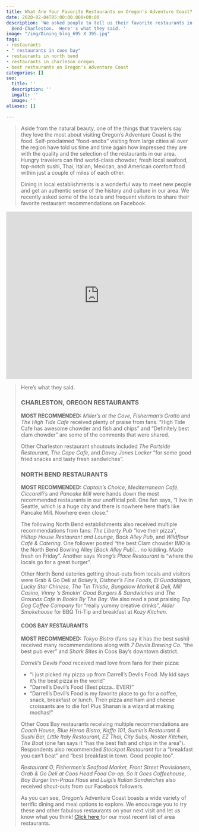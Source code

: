 ```yaml
---
title: What Are Your Favorite Restaurants on Oregon's Adventure Coast?
date: 2020-02-04T05:00:00.000+00:00
description: 'We asked people to tell us their favorite restaurants in Coos Bay-North
  Bend-Charleston.  Here''s what they said. '
image: "/img/Dining_blog_695 X 395.jpg"
tags:
- restaurants
- " restaurants in coos bay"
- restaurants in north bend
- restaurants in charleson oregon
- best restaurants on Oregon's Adventure Coast
categories: []
seo:
  title: ''
  description: ''
  imgalt: ''
  image: ''
aliases: []

---
```

> Aside from the natural beauty, one of the things that travelers say they love the most about visiting Oregon’s Adventure Coast is the food. Self-proclaimed “food-snobs” visiting from large cities all over the region have told us time and time again how impressed they are with the quality and the selection of the restaurants in our area. Hungry travelers can find world-class chowder, fresh local seafood, top-notch sushi, Thai, Italian, Mexican, and American comfort food within just a couple of miles of each other.
>
> Dining in local establishments is a wonderful way to meet new people and get an authentic sense of the history and culture in our area. We recently asked some of the locals and frequent visitors to share their favorite restaurant recommendations on Facebook.

<iframe src="https://www.facebook.com/plugins/post.php?href=https%3A%2F%2Fwww.facebook.com%2FOregonsAdventureCoast%2Fposts%2F10157893649951692%3A0&width=500" width="500" height="449" style="border:none;overflow:hidden" scrolling="no" frameborder="0" allowTransparency="true" allow="encrypted-media"></iframe>

> Here’s what they said.
>
> ### CHARLESTON, OREGON RESTAURANTS
>
> **MOST RECOMMENDED:** _Miller’s at the Cove, Fisherman’s Grotto_ and _The High Tide Cafe_ received plenty of praise from fans. “High Tide Cafe has awesome chowder and fish and chips” and “Definitely best clam chowder” are some of the comments that were shared.
>
> Other Charleston restaurant shoutouts included _The Portside Restaurant, The Cape Cafe,_ and _Davey Jones Locker_  “for some good fried snacks and tasty fresh sandwiches”.
>
> ### NORTH BEND RESTAURANTS
>
> **MOST RECOMMENDED:** _Captain’s Choice_, _Mediterranean Café_, _Ciccarelli’s_ and _Pancake Mill_ were hands down the most recommended restaurants in our unofficial poll. One fan says, “I live in Seattle, which is a huge city and there is nowhere here that’s like Pancake Mill. Nowhere even close.”
>
> The following North Bend establishments also received multiple recommendations from fans: _The Liberty Pub_ “love their pizza”, _Hilltop House Restaurant and Lounge_, _Back Alley Pub_, and _Wildflour Café & Catering_. One follower posted “the best Clam chowder IMO is the North Bend Bowling Alley \[_Back Alley Pub_\]… no kidding. Made fresh on Friday”. Another says _Yeong’s Place Restaurant_ is “where the locals go for a great burger”.
>
> Other North Bend eateries getting shout-outs from locals and visitors were Grab & Go Deli at _Bailey’s_, _Dishner’s Fine Foods, El Guadalajara, Lucky Star Chinese, The Tin Thistle, Bungalow Market & Deli, Mill Casino, Vinny ’s Smokin’ Good Burgers & Sandwiches_ and _The Grounds Cafe_ in _Books By The Bay_. We also read a post praising _Top Dog Coffee Company_ for “really yummy creative drinks”, _Alder Smokehouse_ for BBQ Tri-Tip and breakfast at _Kozy Kitchen._
>
> #### COOS BAY RESTAURANTS
>
> **MOST RECOMMENDED:** _Tokyo Bistro_ (fans say it has the best sushi) received many recommendations along with _7 Devils Brewing Co._ “the best pub ever” and _Shark Bites_ in Coos Bay’s downtown district.
>
> _Darrell’s Devils Food_ received mad love from fans for their pizza:
>
> * “I just picked my pizza up from Darrell’s Devils Food. My kid says it’s the best pizza in the world”
> * “Darrell’s Devil’s Food (Best pizza.. EVER)”
> * “Darrell’s Devil’s Food is my favorite place to go for a coffee, snack, breakfast or lunch. Their pizza and ham and cheese croissants are to die for! Plus Shanan is a wizard at making mochas!”
>
> Other Coos Bay restaurants receiving multiple recommendations are _Coach House, Blue Heron Bistro, Kaffe 101, Sumin’s Restaurant & Sushi Bar, Little Italy Restaurant, EZ Thai, City Subs, Noster Kitchen, The Boat_ (one fan says it “has the best fish and chips in the area”). Respondents also recommended _Stockpot Restaurant_ for a “breakfast you can’t beat” and “best breakfast in town. Good people too”.
>
> _Restaurant O, Fishermen’s Seafood Market, Front Street Provisioners, Grab & Go Deli at Coos Head Food Co-op, So It Goes Coffeehouse, Bay Burger Inn-Praus Haus_ and _Luigi’s Italian Sandwiches_ also received shout-outs from our Facebook followers.
>
> As you can see, Oregon’s Adventure Coast boasts a wide variety of terrific dining and meal options to explore. We encourage you to try these and other fabulous restaurants on your next visit and let us know what you think! [Click here ](https://www.oregonsadventurecoast.com/dining/)for our most recent list of area restaurants.
